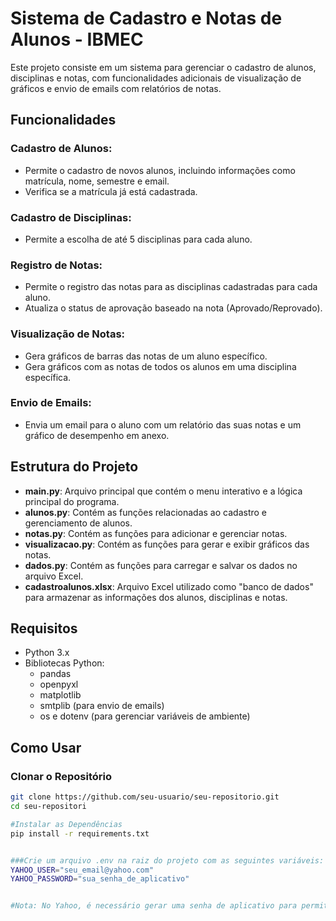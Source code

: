 # Sistema de Cadastro e Notas de Alunos - IBMEC

Este projeto consiste em um sistema para gerenciar o cadastro de alunos, disciplinas e notas, com funcionalidades adicionais de visualização de gráficos e envio de emails com relatórios de notas.

## Funcionalidades

### Cadastro de Alunos:
- Permite o cadastro de novos alunos, incluindo informações como matrícula, nome, semestre e email.
- Verifica se a matrícula já está cadastrada.

### Cadastro de Disciplinas:
- Permite a escolha de até 5 disciplinas para cada aluno.

### Registro de Notas:
- Permite o registro das notas para as disciplinas cadastradas para cada aluno.
- Atualiza o status de aprovação baseado na nota (Aprovado/Reprovado).

### Visualização de Notas:
- Gera gráficos de barras das notas de um aluno específico.
- Gera gráficos com as notas de todos os alunos em uma disciplina específica.

### Envio de Emails:
- Envia um email para o aluno com um relatório das suas notas e um gráfico de desempenho em anexo.

## Estrutura do Projeto
- **main.py**: Arquivo principal que contém o menu interativo e a lógica principal do programa.
- **alunos.py**: Contém as funções relacionadas ao cadastro e gerenciamento de alunos.
- **notas.py**: Contém as funções para adicionar e gerenciar notas.
- **visualizacao.py**: Contém as funções para gerar e exibir gráficos das notas.
- **dados.py**: Contém as funções para carregar e salvar os dados no arquivo Excel.
- **cadastroalunos.xlsx**: Arquivo Excel utilizado como "banco de dados" para armazenar as informações dos alunos, disciplinas e notas.

## Requisitos
- Python 3.x
- Bibliotecas Python:
  - pandas
  - openpyxl
  - matplotlib
  - smtplib (para envio de emails)
  - os e dotenv (para gerenciar variáveis de ambiente)

## Como Usar

### Clonar o Repositório

```bash
git clone https://github.com/seu-usuario/seu-repositorio.git
cd seu-repositori

#Instalar as Dependências
pip install -r requirements.txt


###Crie um arquivo .env na raiz do projeto com as seguintes variáveis:
YAHOO_USER="seu_email@yahoo.com"
YAHOO_PASSWORD="sua_senha_de_aplicativo"


#Nota: No Yahoo, é necessário gerar uma senha de aplicativo para permitir que o script envie emails


